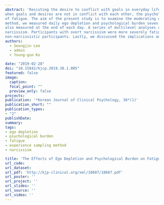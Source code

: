 ```yaml
---
abstract: 'Resisting the desire to conflict with goals in everyday life may lead to ego depletion and subsequent fatigue. However, even
when goals and desires are not in conflict with each other, the psychological burden of goal achievement may also be a source
of fatigue. The aim of the present study is to examine the moderating effect of narcissistic personality on the relationship between psychological burden and fatigue. A total of 104 adults participated in this study. Using the experience sampling
method, we measured daily ego depletion and psychological burden seven times a day for one week. The level of fatigue was
also measured at the end of each day. A series of multilevel analyses revealed that daily ego depletion and psychological burden positively predicted daily fatigue level. Covert narcissism was more related to psychological burden and fatigue than overt
narcissism. Participants with overt narcissism were more severely fatigued when they experienced psychological burden than
non-narcissistic participants. Lastly, we discussed the implications and limitations of the present study'
authors:
  - Seungjin Lee
  - admin
  - Young-gun Ko
  
date: "2019-02-28"
doi: "10.15842/kjcp.2019.38.1.005"
featured: false
image:
  caption: 
  focal_point: ""
  preview_only: false
projects:
publication: '*Korean Journal of Clinical Psychology, 38*(1)'
publication_short: ""
publication_types:
- "2"
publishDate: 
summary: 
tags:
- ego depletion
- psychological burden
- fatigue
- experience sampling method
- narcissism

title: 'The Effects of Ego Depletion and Psychological Burden on Fatigue in Everyday Life: Focusing on Narcissism'
url_code: 
url_dataset: 
url_pdf: 'http://kjp-clinical.org/xml/18607/18607.pdf'
url_poster: ''
url_project: ''
url_slides: ''
url_source: ''
url_video: ''
---
```

